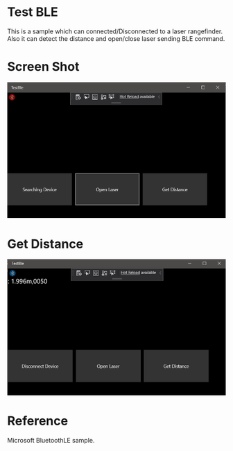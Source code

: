 # Test BLE 
This is a sample which can connected/Disconnected to a laser rangefinder. Also it can detect the distance and open/close laser
sending BLE command.

# Screen Shot
![image](https://github.com/jawei1990/UWP_APP/blob/master/sample/TestBle/Image/screenShot.PNG)

# Get Distance
![image](https://github.com/jawei1990/UWP_APP/blob/master/sample/TestBle/Image/getDis.PNG)

# Reference 
Microsoft BluetoothLE sample.